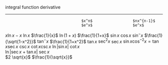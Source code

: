   integral                            function               derivative
  ----------------------------------- ---------------------- -------------------------------------
                                      $x^n$                  $nx^{n-1}$
                                      $e^x$                  $e^x$
  $x \ln x - x$                       $\ln x$                $\frac{1}{x}$
                                      $\ln (1+x)$            $\frac{1}{1+x}$
                                      $\sin x$               $\cos x$
                                      $\sin^- x$             $\frac{1}{\sqrt{1-x^2}}$
                                      $\tan^- x$             $\frac{1}{1+x^2}$
                                      $\tan x$               $\sec ^2 x$
                                      $\sec x$               $\sin x \cos^{-2}x = \tan x \sec x$
                                      $\csc x$               $\cot x \csc x$
  $\ln \vert\sin x\vert$              $\cot x$               
  $\ln \vert \sec x + \tan x \vert$   $\sec x$               
  $2 \sqrt{x}$                        $\frac{1}{\sqrt{x}}$   
